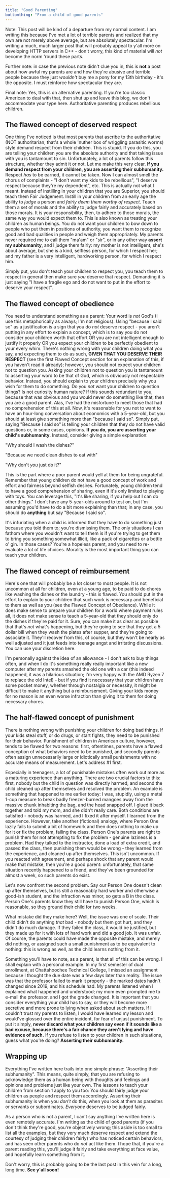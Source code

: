```yaml
---
title: "Good Parenting"
bottomthing: "From a child of good parents"
---
```


Note: This post will be kind of a departure from my normal content. I am writing this because I've met a lot of terrible parents and realized that my own are not merely above average, but are absolutely spectacular. I'm writing a much, much larger post that will probably appeal to y'all more on developing HTTP servers in C++ - don't worry, this kind of material will *not* become the norm 'round these parts.

Further note: in case the previous note didn't clue you in, this is **not** a post about how awful my parents are and how they're abusive and terrible people because they just *wouldn't* buy me a pony for my 13th birthday - it's the opposite. I must reinforce how spectacular they are.

Final note: Yes, this is on alternative parenting. If you're too classic American to deal with that, then shut up and leave this blog, we don't accommodate your type here. Authoritative parenting produces rebellious children.

## The flawed concept of deserved respect

One thing I've noticed is that most parents that ascribe to the authoritative (NOT authoritarian; that's a whole 'nuther box of wriggling parasitic worms) style demand respect from their children. This is stupid. If you do this, you are telling your children you are the absolute authority and that taking issue with you is tantamount to sin. Unfortunately, a lot of parents follow this structure, whether they admit it or not. Let me make this very clear. **If you demand respect from your children, you are asserting their subhumanity.** Respect *has* to be earned, it cannot be taken. Now I can almost smell the chorus of complaints - "I don't want my kids to be rebellious", "I deserve respect because they're my dependent", etc. This is actually not what I meant. Instead of instilling in your children that you are Superior, you should teach them Fair Judgement. Instill in your children from an early age the ability to *judge* a person and *fairly deem them worthy of respect*. Teach them a set of morals and the ability to judge fairly and accurately based on those morals. It is your responsibility, then, to adhere to those morals, the same way you would expect them to. This is also known as treating your children as human beings. You do not want your children to bow down to people who put them in positions of authority, you want them to recognize good and bad qualities in people and weigh them appropriately. My parents never required me to call them "ma'am" or "sir", or in any other way **assert my subhumanity**, and I judge them fairly: my mother is not intelligent, she's about average, but she is a kind, selfless person, for which I respect her; and my father is a very intelligent, hardworking person, for which I respect him.

Simply put, you don't teach your children to respect you, you teach them to respect in general then make sure *you* deserve that respect. Demanding it is just saying "I have a fragile ego and do not want to put in the effort to deserve your respect".

## The flawed concept of obedience

You need to understand something as a parent: Your word is *not* God's (I use this metaphorically as always; I'm not religious). Using "because I said so" as a justification is a sign that you do *not* deserve respect - you aren't putting in any effort to explain a concept, which is to say you do not consider your children worth that effort OR you are not intelligent enough to justify it properly OR you expect your children to be perfectly obedient to your every whim. There's nothing wrong with your children doing what you say, and expecting them to do as such, **GIVEN THAT YOU DESERVE THEIR RESPECT** (see the first Flawed Concept section for an explanation of this, if you haven't read it already); however, you should not expect your children not to question you. Asking your children not to question you is tantamount to asserting your word to be that of God, which is obviously not respectable behavior. Instead, you should explain to your children precisely why you wish for them to do something. Do you *not* want your children to question things? Is not curiosity human nature? If this sounds redundant to you, because that was obvious and you would never do something like that, then you are a good parent. Alas, I've had the misfortune to meet those that had no comprehension of this at all. Now, it's reasonable for you not to want to have an hour-long conversation about economics with a 5-year-old, but you should at least give something more than "because I said so". Simply put, saying "Because I said so" is telling your children that they do not have valid questions or, in some cases, opinions. **If you do, you are asserting your child's subhumanity.** Instead, consider giving a simple explanation:

"Why should I wash the dishes?"

"Because we need clean dishes to eat with"

"Why don't *you* just do it?"

This is the part where a poor parent would yell at them for being ungrateful. Remember that young children do not have a good concept of work and effort and fairness beyond selfish desires. Fortunately, young children tend to have a good comprehension of sharing, even if it's only limited to playing with toys. You can leverage this, "It's like sharing, if you help out I can do other things." I don't have any 5-year-olds around to test on, but I'm assuming you'd have to do a bit more explaining than that; in any case, you should do **anything** but say "Because I said so".

It's infuriating when a child is informed that they have to do something just because you told them to; you're dismissing them. The only situations I can fathom where you wouldn't want to tell them is if you're trying to get them to bring you something somewhat illicit, like a pack of cigarettes or a bottle o' gin. In those cases? You're a hopeless parent, and you need to re-evaluate a lot of life choices. Morality is the most important thing you can teach your children.

## The flawed concept of reimbursement

Here's one that will probably be a lot closer to most people. It is not uncommon at all for children, even at a young age, to be paid to do chores like washing the dishes or the laundry - this is flawed. You should put in the effort to explain to your children that such work is necessary and beneficial to them as well as you (see the Flawed Concept of Obedience). While it does make sense to prepare your children for a world where payment rules all, it does not make sense to teach a 5-year-old that they should only do the dishes if they're paid for it. Sure, you can make it as clear as possible that that's *not* what's happening, but they're going to see that they get a 5 dollar bill when they wash the plates after supper, and they're going to associate it. They'll recover from this, of course, but they won't be nearly as well adjusted and it just feeds into teenage angst and irritating discussions. You can use your discretion here.

I'm personally against the idea of an allowance - I don't ask to buy things often, and when I do it's something really really important like a new computer after my parents smashed the old one with a car (this indeed happened, it was a hilarious situation; I'm very happy with the AMD Ryzen 7 to replace the old Intel) - but if you find it necessary that your children have some pocket money, whether through nostalgia or necessity, it might be difficult to make it anything but a reimbursement. Giving your kids money for no reason is an even worse infraction than giving it to them for doing necessary chores.

## The half-flawed concept of punishment

There is nothing wrong with punishing your children for doing bad things. If your kids steal stuff, or do drugs, or start fights, they need to be punished for their behavior. Punishment of children in American culture, however, tends to be flawed for two reasons: first, oftentimes, parents have a flawed conception of what behaviors need to be punished, and secondly parents often assign unnecessarily large or idiotically small punishments with no accurate means of measurement. Let's address #1 first.

Especially in teenagers, a lot of punishable mistakes often work out more as a maturing experience than anything. There are two crucial factors to this: first, nobody but the child in question was directly harmed, and second the child cleaned up after themselves and resolved the problem. An example is something that happened to me earlier today: I was, stupidly, using a metal 1-cup measure to break badly freezer-burned mangoes away from the massive chunk inhabiting the bag, and the head snapped off. I glued it back together and told my mom, and she didn't really care. Both conditions are satisfied - nobody was harmed, and I fixed it after myself. I learned from the experience. However, take another (fictional) analogy, where Person One lazily fails to submit a bit of homework and then does nothing to make up for it or fix the problem, failing the class. Person One's parents are right to punish them for not attempting to fix the problem - genuine laziness is a problem. Had they talked to the instructor, done a load of extra credit, and passed the class, then punishing them would be wrong - they learned from the experience, and cleaned up after themselves. This isn't uncommon. If you reacted with agreement, and perhaps shock that any parent would make that mistake, then you're a good parent: unfortunately, that same situation recently happened to a friend, and they've been grounded for almost a week, so such parents do exist.

Let's now confront the second problem. Say our Person One doesn't clean up after themselves, but is still a reasonably hard worker and otherwise a good-ish student, and the infraction was minor, so gets a B in the class. Person One's parents know they still have to punish Person One, which is reasonable, so they ground their child for two weeks.

What mistake did they make here? Well, the issue was one of scale. Their child didn't do anything *that* bad - nobody but them got hurt, and they didn't do much damage. If they failed the class, it would be justified, but they made up for it with lots of hard work and did a good job. It was unfair. Of course, the parents could have made the opposite mistake, and merely did nothing, or assigned such a small punishment as to be equivalent to nothing: this is wrong as well, as the child learns nothing from it.

Something you'll have to note, as a parent, is that all of this can be wrong. I shall explain with a personal example. In my first semester of dual enrollment, at Chattahoochee Technical College, I missed an assignment because I thought the due date was a few days later than reality. The issue was that the professor failed to mark it properly - the marked dates hadn't changed since 2019, and his schedule had. My parents listened when I explained what happened and understood; my mom even prompted me to e-mail the professor, and I got the grade changed. It is important that you consider everything your child has to say, or they will become more secretive and more prone to lying when asked about such matters. If I couldn't trust my parents to listen, I would have learned my lesson and would've glossed over the entire incident, for fear of unjust punishment. To put it simply, **never discard what your children say even if it sounds like a bad excuse, because there's a fair chance they aren't lying and have evidence of such.** If you refuse to listen to your children in such situations, guess what you're doing? **Asserting their subhumanity.**

## Wrapping up

Everything I've written here trails into one simple phrase: "Asserting their subhumanity". This means, quite simply, that you are refusing to acknowledge them as a human being with thoughts and feelings and opinions and problems just like your own. The lessons to teach your children from section 1 apply to you too: You should fairly judge your children as people and respect them accordingly. Asserting their subhumanity is when you *don't* do this, when you look at them as parasites or servants or subordinates. *Everyone* deserves to be judged fairly.

As a person who is not a parent, I can't say anything I've written here is even remotely accurate. I'm writing as the child of good parents (if you don't think they're good, you're objectively wrong; this aside is too small to list all the examples, but they very much deserve respect and extend the courtesy of judging their children fairly) who has noticed certain behaviors, and has seen other parents who do *not* act like them. I hope that, if you're a parent reading this, you'll judge it fairly and take everything at face value, and hopefully learn something from it.



Don't worry, this is probably going to be the last post in this vein for a long, long time. **See y'all soon!**